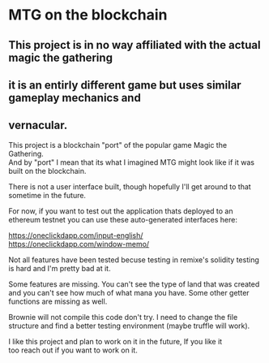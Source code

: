 # MTG on the blockchain
## This project is in no way affiliated with the actual magic the gathering
## it is an entirly different game but uses similar gameplay mechanics and
## vernacular.

This project is a blockchain "port" of the popular game Magic the Gathering.\
And by "port" I mean that its what I imagined MTG might look like if it was\
built on the blockchain.

There is not a user interface built, though hopefully I'll get around to that\
sometime in the future.

For now, if you want to test out the application thats deployed to an\
ethereum testnet you can use these auto-generated interfaces here: 

https://oneclickdapp.com/input-english/ \
https://oneclickdapp.com/window-memo/ 

Not all features have been tested becuse testing in remixe's solidity testing\
is hard and I'm pretty bad at it.

Some features are missing. You can't see the type of land that was created\
and you can't see how much of what mana you have. Some other getter\
functions are missing as well.

Brownie will not compile this code don't try. I need to change the file\
structure and find a better testing environment (maybe truffle will work).

I like this project and plan to work on it in the future, If you like it\
too reach out if you want to work on it.

